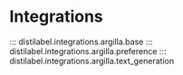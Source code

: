 # Integrations

::: distilabel.integrations.argilla.base
::: distilabel.integrations.argilla.preference
::: distilabel.integrations.argilla.text_generation
